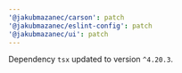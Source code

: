 ```yaml
---
'@jakubmazanec/carson': patch
'@jakubmazanec/eslint-config': patch
'@jakubmazanec/ui': patch
---
```

Dependency `tsx` updated to version `^4.20.3`.
